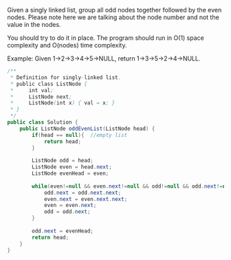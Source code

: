 Given a singly linked list, group all odd nodes together followed by the even nodes. Please note here we are talking about the node number and not the value in the nodes.

You should try to do it in place. The program should run in O(1) space complexity and O(nodes) time complexity.

Example:
Given 1->2->3->4->5->NULL,
return 1->3->5->2->4->NULL.

```java
/**
 * Definition for singly-linked list.
 * public class ListNode {
 *     int val;
 *     ListNode next;
 *     ListNode(int x) { val = x; }
 * }
 */
public class Solution {
    public ListNode oddEvenList(ListNode head) {
        if(head == null){  //empty list
            return head;
        }
        
        ListNode odd = head;
        ListNode even = head.next;
        ListNode evenHead = even;
        
        while(even!=null && even.next!=null && odd!=null && odd.next!=null){
            odd.next = odd.next.next;
            even.next = even.next.next;
            even = even.next;
            odd = odd.next;
        }  
        
        odd.next = evenHead;
        return head;
    }
}
```
